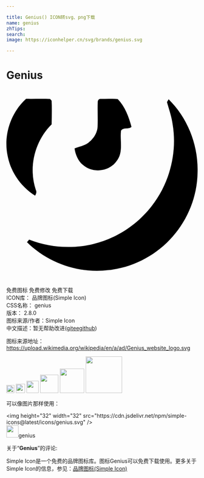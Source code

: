 ```yaml
---

title: Genius() ICON转svg、png下载
name: genius
zhTips: 
search: 
image: https://iconhelper.cn/svg/brands/genius.svg

---
```


# Genius  <small style="font-size: 60%;font-weight: 100"></small>

<div id="svg" class="svg-wrap">
<svg role="img" xmlns="http://www.w3.org/2000/svg" viewBox="0 0 24 24"><title>Genius icon</title><path d="M12.897 1.235c-.36.001-.722.013-1.08.017-.218-.028-.371.225-.352.416-.035 1.012.023 2.025-.016 3.036-.037.841-.555 1.596-1.224 2.08-.5.345-1.118.435-1.671.663.121.78.434 1.556 1.057 2.07 1.189 1.053 3.224.86 4.17-.426.945-1.071.453-2.573.603-3.854.286-.48.937-.132 1.317-.49-.34-1.249-.81-2.529-1.725-3.472a11.125 11.125 0 00-1.08-.04zm-10.42.006C.53 2.992-.386 5.797.154 8.361c.384 2.052 1.682 3.893 3.45 4.997.134-.23.23-.476.09-.73-.95-2.814-.138-6.119 1.986-8.19.014-.986.043-1.976-.003-2.961l-.188-.214c-1.003-.051-2.008 0-3.01-.022zm17.88.055l-.205.356c.265.938.6 1.862.72 2.834.58 3.546-.402 7.313-2.614 10.14-1.816 2.353-4.441 4.074-7.334 4.773-2.66.66-5.514.45-8.064-.543-.068.079-.207.237-.275.318 2.664 2.629 6.543 3.969 10.259 3.498 3.075-.327 5.995-1.865 8.023-4.195 1.935-2.187 3.083-5.07 3.125-7.992.122-3.384-1.207-6.819-3.636-9.19z"/></svg>
</div>
<detail full-name='genius'></detail>

<div class="detail-page">
<p>
<span><span class="badge-success badge">免费图标</span> <span class="badge-success badge">免费修改</span>  <span class="badge-success badge">免费下载</span> </span>
<br/>
<span>
ICON库：
<span class="badge-secondary badge">品牌图标(Simple Icon)</span> 
</span>
<br/>
<span>
CSS名称：
<span class="badge-secondary badge">genius</span> 
</span>

<br/>
<span>
版本：
<span class="badge-secondary badge">2.8.0</span> 
</span>
<br/>
<span>图标来源/作者：<span class="badge-light badge">Simple Icon</span></span> 
<br/>
<span class="zh-detail">中文描述：暂无<span class="help-link"><span>帮助改进</span>(<a href="https://gitee.com/liuwave/icon-helper/edit/master/json/brands/genius.json" target="_blank" rel="noopener noreferrer">gitee</a><a href="https://github.com/liuwave/icon-helper/edit/master/json/brands/genius.json" target="_blank" rel="noopener noreferrer">github</a></span>)</span><br/>
</p>
</div><div class="description description alert alert-light"><p>图标来源地址：<a href="https://upload.wikimedia.org/wikipedia/en/a/ad/Genius_website_logo.svg" target="_blank" rel="noopener noreferrer">https://upload.wikimedia.org/wikipedia/en/a/ad/Genius_website_logo.svg</a></p></div>
<div class="alert alert-dark">
<img height="21" width="21" src="https://cdn.jsdelivr.net/npm/simple-icons@latest/icons/genius.svg" />
<img height="24" width="24" src="https://cdn.jsdelivr.net/npm/simple-icons@latest/icons/genius.svg" />
<img height="32" width="32" src="https://cdn.jsdelivr.net/npm/simple-icons@latest/icons/genius.svg" />
<img height="48" width="48" src="https://cdn.jsdelivr.net/npm/simple-icons@latest/icons/genius.svg" />
<img height="64" width="64" src="https://cdn.jsdelivr.net/npm/simple-icons@latest/icons/genius.svg" />
<img height="96" width="96" src="https://cdn.jsdelivr.net/npm/simple-icons@latest/icons/genius.svg" />

</div>
<div>
  <p>可以像图片那样使用：    
  </p>
  <div class="alert alert-primary" style="font-size: 14px">
    &lt;img height="32" width="32" src="https://cdn.jsdelivr.net/npm/simple-icons@latest/icons/genius.svg" /&gt;
    <copy-btn content='<img height="32" width="32" src="https://cdn.jsdelivr.net/npm/simple-icons@latest/icons/genius.svg" />'></copy-btn>
  </div>
  <div class="alert alert-secondary">
    <img height="32" width="32" src="https://cdn.jsdelivr.net/npm/simple-icons@latest/icons/genius.svg" />genius
    <copy-btn content="genius" btn-title="复制图标名称"></copy-btn>
  </div>
</div>
<div class="icon-detail__container">
<p>关于“<b>Genius</b>”的评论:</p>
</div>
<Vssue title="关于“Genius”的评论" />
<div><p>Simple Icon是一个免费的品牌图标库。图标Genius可以免费下载使用。更多关于  Simple Icon的信息，参见：<a target="_blank" href="https://iconhelper.cn/brands.html">品牌图标(Simple Icon)</a>
</p></div>
